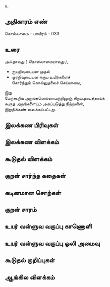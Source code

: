 உ


## அதிகாரம் எண்

கொல்லாமை - பாயிரம் - 033

## உரை

அஃதாவது _( கொல்லாமையாவது )_,  

* ஐயறிவுடையன முதல்  
* ஓரறிவுடையன ஈறாய உயிர்களைச்  
சோர்ந்தும் கொல்லுதலைச் செய்யாமை,  

இது  
மேற்கூறிய அறங்களெல்லாவற்றினுஞ் சிறப்புடைத்தாய்க்  
கூறாத அறங்களையும் அகப்படுத்து நிற்றலின்,  
இறுதிக்கண் வைக்கப்பட்டது.

## இலக்கண பிரிவுகள் 


## இலக்கண விளக்கம்


## கூடுதல் விளக்கம்


## குறள் சார்ந்த கதைகள் 


## கடினமான சொற்கள்


## குறள் சாரம் 


## உயர் வள்ளுவ வகுப்பு காணொளி


## உயர் வள்ளுவ வகுப்பு ஒலி அமைவு 


## கூடுதல் குறிப்புகள்


## ஆங்கில விளக்கம்

